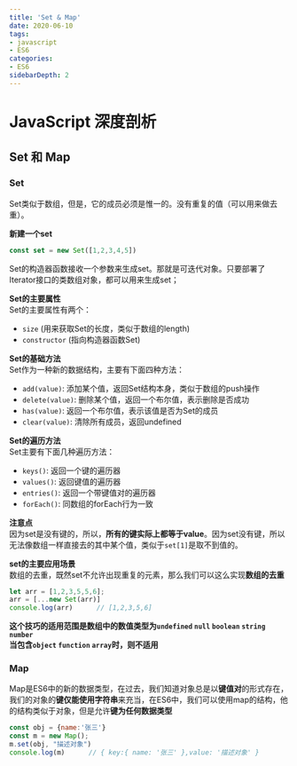 ```yaml
---
title: 'Set & Map'
date: 2020-06-10
tags:
- javascript
- ES6
categories: 
- ES6
sidebarDepth: 2
---
```


# JavaScript 深度剖析

## Set 和 Map

### Set

Set类似于数组，但是，它的成员必须是惟一的。没有重复的值（可以用来做去重）。

**新建一个set**  

```javascript
const set = new Set([1,2,3,4,5])
```
 Set的构造器函数接收一个参数来生成set。那就是可迭代对象。只要部署了Iterator接口的类数组对象，都可以用来生成set；

 **Set的主要属性**  
 Set的主要属性有两个：  
 * <code>size</code> (用来获取Set的长度，类似于数组的length)  
 * <code>constructor</code> (指向构造器函数Set)

 **Set的基础方法**  
 Set作为一种新的数据结构，主要有下面四种方法：  
 * <code>add(value)</code>: 添加某个值，返回Set结构本身，类似于数组的push操作
 * <code>delete(value)</code>: 删除某个值，返回一个布尔值，表示删除是否成功
 * <code>has(value)</code>: 返回一个布尔值，表示该值是否为Set的成员
 * <code>clear(value)</code>: 清除所有成员，返回undefined
 
 **Set的遍历方法**  
 Set主要有下面几种遍历方法：  
 * <code>keys()</code>: 返回一个键的遍历器
 * <code>values()</code>: 返回键值的遍历器
 * <code>entries()</code>: 返回一个带键值对的遍历器
 * <code>forEach()</code>: 同数组的forEach行为一致

 **注意点**  
 因为set是没有键的，所以，**所有的键实际上都等于value**。因为set没有键，所以无法像数组一样直接去的其中某个值，类似于<code>set[1]</code>是取不到值的。

 **set的主要应用场景**  
 数组的去重，既然set不允许出现重复的元素，那么我们可以这么实现**数组的去重**

 ```javascript
let arr = [1,2,3,5,5,6];
arr = [...new Set(arr)]
console.log(arr)      // [1,2,3,5,6]
 ```
**这个技巧的适用范围是数组中的数值类型为<code>undefined</code> <code>null</code> <code>boolean</code> <code>string</code> <code>number</code>**  
**当包含<code>object</code> <code>function</code> <code>array</code>时，则不适用**  

 ### Map  

 Map是ES6中的新的数据类型，在过去，我们知道对象总是以**键值对**的形式存在，我们的对象的**键仅能使用字符串**来充当，在ES6中，我们可以使用map的结构，他的结构类似于对象，但是允许**键为任何数据类型**  

 ```javascript
const obj = {name:'张三'}
const m = new Map();
m.set(obj, "描述对象")
console.log(m)      // { key:{ name: '张三' },value: '描述对象' }
 ```








